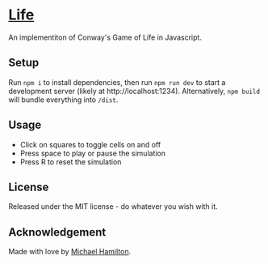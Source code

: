 # [Life](http://miska.me/projects/life/index.html)
An implementiton of Conway's Game of Life in Javascript.

## Setup
Run `npm i` to install dependencies, then run `npm run dev` to start a development server (likely at http://localhost:1234).
Alternatively, `npm build` will bundle everything into `/dist`.

## Usage
* Click on squares to toggle cells on and off
* Press space to play or pause the simulation
* Press R to reset the simulation

## License
Released under the MIT license - do whatever you wish with it.

## Acknowledgement
Made with love by [Michael Hamilton](http://miska.me). 
